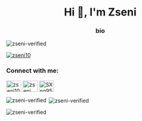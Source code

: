 <h1 align="center">Hi 👋, I'm Zseni</h1>
<h3 align="center">bio</h3>

<p align="left"> <img src="https://komarev.com/ghpvc/?username=zseni-verified&label=Profile%20views&color=0e75b6&style=flat" alt="zseni-verified" /> </p>

<p align="left"> 
  <a href="https://twitter.com/zseni10" target="blank"><img src="https://img.shields.io/twitter/follow/zseni10?logo=twitter&style=for-the-badge" alt="zseni10" /></a> </p>

<h3 align="left">Connect with me:</h3>
<p align="left">
<a href="https://twitter.com/zseni10" target="blank">
  <img align="center" src="https://raw.githubusercontent.com/rahuldkjain/github-profile-readme-generator/master/src/images/icons/Social/twitter.svg" alt="zseni10" height="30" width="40" /></a>
<a href="http://bit.ly/Zseni-Youtube" target="blank">
  <img align="center" src="https://raw.githubusercontent.com/rahuldkjain/github-profile-readme-generator/master/src/images/icons/Social/youtube.svg" alt="zseni" height="30" width="40" /></a>
<a href="https://discord.gg/SXng95f" target="blank">
  <img align="center" src="https://raw.githubusercontent.com/rahuldkjain/github-profile-readme-generator/master/src/images/icons/Social/discord.svg" alt="SXng95f" height="30" width="40" /></a>
</p>

<p><img align="left" src="https://github-readme-stats.vercel.app/api/top-langs?username=zseni-verified&show_icons=true&locale=en&layout=compact" alt="zseni-verified" /></p>

<p>&nbsp;<img align="center" src="https://github-readme-stats.vercel.app/api?username=zseni-verified&show_icons=true&locale=en" alt="zseni-verified" /></p>

<p><img align="center" src="https://github-readme-streak-stats.herokuapp.com/?user=zseni-verified&" alt="zseni-verified" /></p>
